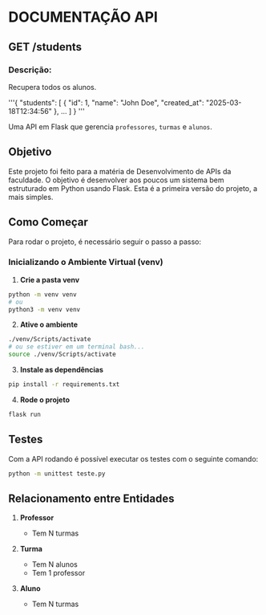 # DOCUMENTAÇÃO API

## GET /students

### Descrição: 

Recupera todos os alunos.

'''{
  "students": [
    {
      "id": 1,
      "name": "John Doe",
      "created_at": "2025-03-18T12:34:56"
    },
    ...
  ]
}
'''

Uma API em Flask que gerencia `professores`, `turmas` e `alunos`.

## Objetivo

Este projeto foi feito para a matéria de Desenvolvimento de APIs da faculdade. O objetivo é desenvolver aos poucos um sistema bem estruturado em Python usando Flask. Esta é a primeira versão do projeto, a mais simples.

## Como Começar

Para rodar o projeto, é necessário seguir o passo a passo:

### Inicializando o Ambiente Virtual (venv)

1. **Crie a pasta venv**

```bash
python -m venv venv
# ou 
python3 -m venv venv
```

2. **Ative o ambiente**

```bash
./venv/Scripts/activate
# ou se estiver em um terminal bash...
source ./venv/Scripts/activate
```

3. **Instale as dependências**

```bash
pip install -r requirements.txt
```

4. **Rode o projeto**

```bash
flask run
```

## Testes

Com a API rodando é possível executar os testes com o seguinte comando:

```bash
python -m unittest teste.py
```

## Relacionamento entre Entidades

1. **Professor**
    - Tem N turmas

2. **Turma**
    - Tem N alunos
    - Tem 1 professor

3. **Aluno**
    - Tem N turmas
